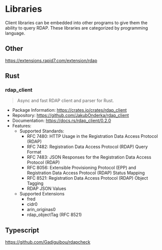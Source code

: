 # Libraries

Client libraries can be embedded into other programs to give them
the ability to query RDAP. These libraries are categorized by programming
language.

## Other

https://extensions.rapid7.com/extension/rdap

## Rust

### rdap_client

> Async and fast RDAP client and parser for Rust.

* Package Information: <https://crates.io/crates/rdap_client>
* Repository: <https://github.com/JakubOnderka/rdap_client>
* Documentation: <https://docs.rs/rdap_client/0.2.0>
* Features:
  * Supported Standards:
    * RFC 7480: HTTP Usage in the Registration Data Access Protocol (RDAP)
    * RFC 7482: Registration Data Access Protocol (RDAP) Query Format
    * RFC 7483: JSON Responses for the Registration Data Access Protocol (RDAP)
    * RFC 8056: Extensible Provisioning Protocol (EPP) and Registration Data Access Protocol (RDAP) Status Mapping
    * RFC 8521: Registration Data Access Protocol (RDAP) Object Tagging
    * RDAP JSON Values
  * Supported Extensions
    * fred
    * cidr0
    * arin_originas0
    * rdap_objectTag (RFC 8521)
    
## Typescript

https://github.com/Gadiguibou/rdapcheck
